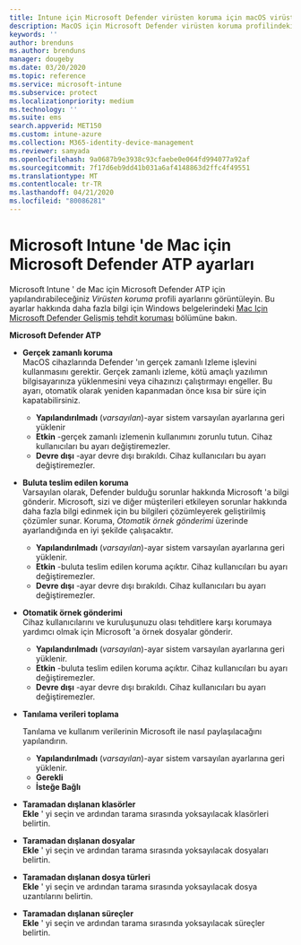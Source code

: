 ```yaml
---
title: Intune için Microsoft Defender virüsten koruma için macOS virüsten koruma ilkesi ayarları | Microsoft Docs
description: MacOS için Microsoft Defender virüsten koruma profilindeki ayarların listesini görüntüleyin. Bu profil, Microsoft Intune gelen macOS için uç nokta güvenlik virüsten koruma ilkesinin bir parçasıdır.
keywords: ''
author: brenduns
ms.author: brenduns
manager: dougeby
ms.date: 03/20/2020
ms.topic: reference
ms.service: microsoft-intune
ms.subservice: protect
ms.localizationpriority: medium
ms.technology: ''
ms.suite: ems
search.appverid: MET150
ms.custom: intune-azure
ms.collection: M365-identity-device-management
ms.reviewer: samyada
ms.openlocfilehash: 9a0687b9e3938c93cfaebe0e064fd994077a92af
ms.sourcegitcommit: 7f17d6eb9dd41b031a6af4148863d2ffc4f49551
ms.translationtype: MT
ms.contentlocale: tr-TR
ms.lasthandoff: 04/21/2020
ms.locfileid: "80086281"
---
```

# <a name="settings-for-microsoft-defender-atp-for-mac-in-microsoft-intune"></a>Microsoft Intune 'de Mac için Microsoft Defender ATP ayarları

Microsoft Intune ' de Mac için Microsoft Defender ATP için yapılandırabileceğiniz *Virüsten koruma* profili ayarlarını görüntüleyin. Bu ayarlar hakkında daha fazla bilgi için Windows belgelerindeki [Mac Için Microsoft Defender Gelişmiş tehdit koruması](https://docs.microsoft.com/windows/security/threat-protection/microsoft-defender-atp/microsoft-defender-atp-mac) bölümüne bakın.

**Microsoft Defender ATP**

- **Gerçek zamanlı koruma**  
  MacOS cihazlarında Defender 'ın gerçek zamanlı Izleme işlevini kullanmasını gerektir. Gerçek zamanlı izleme, kötü amaçlı yazılımın bilgisayarınıza yüklenmesini veya cihazınızı çalıştırmayı engeller. Bu ayarı, otomatik olarak yeniden kapanmadan önce kısa bir süre için kapatabilirsiniz.

  - **Yapılandırılmadı** (*varsayılan*)-ayar sistem varsayılan ayarlarına geri yüklenir
  - **Etkin** -gerçek zamanlı izlemenin kullanımını zorunlu tutun. Cihaz kullanıcıları bu ayarı değiştiremezler.
  - **Devre dışı** -ayar devre dışı bırakıldı. Cihaz kullanıcıları bu ayarı değiştiremezler.

- **Buluta teslim edilen koruma**  
  Varsayılan olarak, Defender bulduğu sorunlar hakkında Microsoft 'a bilgi gönderir. Microsoft, sizi ve diğer müşterileri etkileyen sorunlar hakkında daha fazla bilgi edinmek için bu bilgileri çözümleyerek geliştirilmiş çözümler sunar. Koruma, *Otomatik örnek gönderimi* üzerinde ayarlandığında en iyi şekilde çalışacaktır.

  - **Yapılandırılmadı** (*varsayılan*)-ayar sistem varsayılan ayarlarına geri yüklenir.
  - **Etkin** -buluta teslim edilen koruma açıktır. Cihaz kullanıcıları bu ayarı değiştiremezler.
  - **Devre dışı** -ayar devre dışı bırakıldı. Cihaz kullanıcıları bu ayarı değiştiremezler.

- **Otomatik örnek gönderimi**  
  Cihaz kullanıcılarını ve kuruluşunuzu olası tehditlere karşı korumaya yardımcı olmak için Microsoft 'a örnek dosyalar gönderir.

  - **Yapılandırılmadı** (*varsayılan*)-ayar sistem varsayılan ayarlarına geri yüklenir.
  - **Etkin** -buluta teslim edilen koruma açıktır.  Cihaz kullanıcıları bu ayarı değiştiremezler.
  - **Devre dışı** -ayar devre dışı bırakıldı. Cihaz kullanıcıları bu ayarı değiştiremezler.

- **Tanılama verileri toplama**

  Tanılama ve kullanım verilerinin Microsoft ile nasıl paylaşılacağını yapılandırın.

  - **Yapılandırılmadı** (*varsayılan*)-ayar sistem varsayılan ayarlarına geri yüklenir.
  - **Gerekli**
  - **İsteğe Bağlı**

- **Taramadan dışlanan klasörler**  
  **Ekle** ' yi seçin ve ardından tarama sırasında yoksayılacak klasörleri belirtin.

- **Taramadan dışlanan dosyalar**  
  **Ekle** ' yi seçin ve ardından tarama sırasında yoksayılacak dosyaları belirtin.

- **Taramadan dışlanan dosya türleri**  
  **Ekle** ' yi seçin ve ardından tarama sırasında yoksayılacak dosya uzantılarını belirtin.

- **Taramadan dışlanan süreçler**  
  **Ekle** ' yi seçin ve ardından tarama sırasında yoksayılacak süreçler belirtin.
